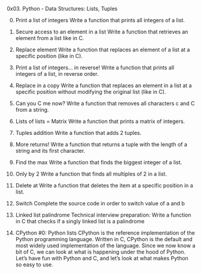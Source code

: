 0x03. Python - Data Structures: Lists, Tuples

0. Print a list of integers
Write a function that prints all integers of a list.

1. Secure access to an element in a list
Write a function that retrieves an element from a list like in C.

2. Replace element
Write a function that replaces an element of a list at a specific position (like in C).

3. Print a list of integers... in reverse!
Write a function that prints all integers of a list, in reverse order.

4. Replace in a copy
Write a function that replaces an element in a list at a specific position without modifying the original list (like in C).

5. Can you C me now?
Write a function that removes all characters c and C from a string.

6. Lists of lists = Matrix
Write a function that prints a matrix of integers.

7. Tuples addition
Write a function that adds 2 tuples.

8. More returns!
Write a function that returns a tuple with the length of a string and its first character.

9. Find the max
Write a function that finds the biggest integer of a list.

10. Only by 2
Write a function that finds all multiples of 2 in a list.

11. Delete at
Write a function that deletes the item at a specific position in a list.

12. Switch
Complete the source code in order to switch value of a and b

13. Linked list palindrome
Technical interview preparation:
Write a function in C that checks if a singly linked list is a palindrome

14. CPython #0: Python lists
CPython is the reference implementation of the Python programming language. Written in C, CPython is the default and most widely used implementation of the language.
Since we now know a bit of C, we can look at what is happening under the hood of Python. Let’s have fun with Python and C, and let’s look at what makes Python so easy to use.
